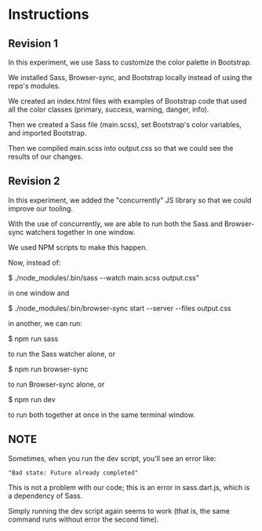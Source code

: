 # Instructions

## Revision 1

In this experiment, we use Sass to customize the
color palette in Bootstrap.

We installed Sass, Browser-sync, and Bootstrap locally
instead of using the repo's modules.

We created an index.html files with examples of
Bootstrap code that used all the color classes (primary,
success, warning, danger, info).

Then we created a Sass file (main.scss), set Bootstrap's
color variables, and imported Bootstrap.

Then we compiled main.scss into output.css so that we
could see the results of our changes.

## Revision 2

In this experiment, we added the "concurrently" JS library
so that we could improve our tooling.

With the use of concurrently, we are able to run both the
Sass and Browser-sync watchers together in one window.

We used NPM scripts to make this happen.

Now, instead of:

$ ./node_modules/.bin/sass --watch main.scss output.css"

in one window and

$ ./node_modules/.bin/browser-sync start --server --files output.css

in another, we can run:

$ npm run sass

to run the Sass watcher alone, or

$ npm run browser-sync

to run Browser-sync alone, or

$ npm run dev

to run both together at once in the same terminal window.

## NOTE

Sometimes, when you run the dev script, you'll see an error like:

    "Bad state: Future already completed"

This is not a problem with our code; this is an error in sass.dart.js,
which is a dependency of Sass.

Simply running the dev script again seems to work (that is, the same
command runs without error the second time).
